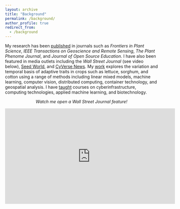 ```yaml
---
layout: archive
title: "Background"
permalink: /background/
author_profile: true
redirect_from:
  - /background
---
```


My research has been [published](publications) in journals such as *Frontiers in Plant Science*, *IEEE Transactions on Geoscience and Remote Sensing*, *The Plant Phenome Journal*, and *Journal of Open Source Education*. I have also been featured in media outlets including the *Wall Street Journal* (see video below), [Seed World](https://seedworld.com/how-the-night-sky-helped-emmanuel-gonzalez-love-plant-breeding/), and [CyVerse News](https://cyverse.org/plants-robots-and-other-interesting-things). My [work](research) explores the variation and temporal basis of adaptive traits in crops such as lettuce, sorghum, and cotton using a range of methods including linear mixed models, machine learning, computer vision, distributed computing, container technology, and geospatial analysis. I have [taught](teaching) courses on cyberinfrastructure, computing technologies, applied machine learning, and biotechnology.

<p align='center'><i>Watch me open a Wall Street Journal feature!</i></p>

<center><iframe width="560" height="315" src="https://www.youtube.com/embed/da2gKRdMeXY" title="YouTube video player" frameborder="0" allow="accelerometer; autoplay; clipboard-write; encrypted-media; gyroscope; picture-in-picture" allowfullscreen></iframe></center>

<!-- # Family Background

My grandfather’s journey to the United States began with the [Bracero program](https://www.labor.ucla.edu/what-we-do/research-tools/the-bracero-program/), which brought him from Mexico to work in the agricultural fields around El Centro, CA. His hard work and determination eventually led to citizenship for himself and his family. My mother, inspired by his example, overcame language barriers and the challenges of being a single mother to earn an A.S degree and open her own daycare center.

Their perseverance and ambition instilled in me a desire to reach for the stars. As a child, I was fascinated by astronomy and spent countless hours gazing at the night sky with my telescope and stargazer’s book. My family’s background in agriculture also influenced my decision to pursue plant science during my undergraduate studies. A research experience at the Boyce Thompson Institute further reinforced my passion for this field.

Now, as the first in my family to pursue a PhD, I am driven by a desire to challenge myself, make the most of the opportunities available to me, and serve as a role model for young Latinx minds. I am grateful for the giants on whose shoulders I stand and strive to honor their legacy through my hard work and dedication. -->